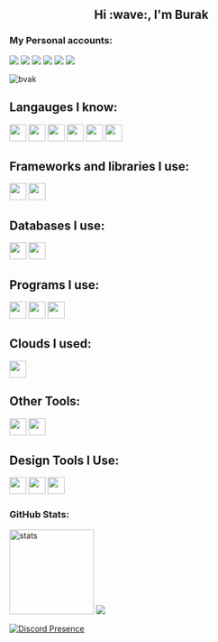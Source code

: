 <h2 align="center">Hi :wave:, I'm Burak</h2>
<h3>My Personal accounts:</h3>
<p align="left">
<a href="https://discord.com/users/470548458072440842" target"blank_"><img src="https://img.shields.io/badge/discord%20-7289DA.svg?&style=for-the-badge&logo=discord&logoColor=white"></a>
<a href="https://instagram.com/3.10.00s" target"blank_"><img src="https://img.shields.io/badge/INSTAGRAM%20-DC3175.svg?&style=for-the-badge&logo=instagram&logoColor=white"></a>
<a href="https://open.spotify.com/user/9tmyd4phnj1ca04ojccpnndu4" target"blank_"><img src="https://img.shields.io/badge/Spotify-1ED760?&style=for-the-badge&logo=spotify&logoColor=white"></a>
<a href="https://medium.com/@burakyabgu" target"blank_"><img src="https://img.shields.io/badge/medium-%2312100E.svg?&style=for-the-badge&logo=medium&logoColor=white"></a>
<a href="https://twitter.com/burakyabguu" target"blank_"><img src="https://img.shields.io/badge/twitter-%231DA1F2.svg?&style=for-the-badge&logo=twitter&logoColor=white"></a>
<a href = "mailto:burakyabgu@gmail.com"> <img src ="https://img.shields.io/badge/Gmail-D14836?style=for-the-badge&logo=gmail&logoColor=white"></a>

  
</p>
  
<img src="https://komarev.com/ghpvc/?username=31000s&label=Ziyaretçi%20Sayısı&color=37F613" alt="bvak" />

## Langauges I know:

<code><img height="30" src="https://img.shields.io/badge/CSHARP-blue.svg?&style=for-the-badge&logo=csharp&logoColor=white"></code>
<code><img height="30" src="https://camo.githubusercontent.com/920069a9a2b2ad9d3ceeeff2ead017cf7cf3090e643ecff9377f2dacaa8350bb/68747470733a2f2f696d672e736869656c64732e696f2f62616467652f507974686f6e2d3039324532303f7374796c653d666f722d7468652d6261646765266c6f676f3d707974686f6e266c6f676f436f6c6f723d677265656e"></code>
<code><img height="30" src="https://camo.githubusercontent.com/e988dbddd23f51aed1cafbc52871a54b98a997c8d9750623a7f2c1b7d359bcf4/68747470733a2f2f616b6966393734382e6d652f6261646765732f68746d6c352e737667"></code>
<code><img height="30" src="https://camo.githubusercontent.com/8b392ec84f9229dfc01109f07f3f50e5226423eef27cb4ca599df4737f9a072b/68747470733a2f2f616b6966393734382e6d652f6261646765732f637373332e737667"></code>
<code><img height="30" src="https://img.shields.io/badge/javascript%20-F7DF1E.svg?&style=for-the-badge&logo=javascript&logoColor=black"></code>
<code><img height="30" src="https://camo.githubusercontent.com/bafa2e5e59b4b608031674d733fd0d1bf940c579785b463d113abde6f6e4f3e0/68747470733a2f2f616b6966393734382e6d652f6261646765732f6a736f6e2e737667"></code>

## Frameworks and libraries I use:
<code><img height="30" src="https://camo.githubusercontent.com/dfc69d704694f22168bea3d84584663777fa5301dcad5bbcb5459b336da8d554/68747470733a2f2f696d672e736869656c64732e696f2f62616467652f4e6f64652e6a732d3433383533443f7374796c653d666f722d7468652d6261646765266c6f676f3d6e6f64652e6a73266c6f676f436f6c6f723d7768697465"></code>
<code><img height="30" src="https://img.shields.io/badge/Bootstrap%20-7D11F8.svg?&style=for-the-badge&logo=bootstrap&logoColor=white"></code>

## Databases I use:
<code><img height="30" src="https://img.shields.io/badge/mysql%20%20-black.svg?&style=for-the-badge&logo=mysql&logoColor=white"></code>
<code><img height="30" src="https://camo.githubusercontent.com/c839570bc71901106b11b8411d9277a6a8356a9431e4a16d6c26db82caab7d62/68747470733a2f2f696d672e736869656c64732e696f2f62616467652f4d6f6e676f44422d2532333465613934622e7376673f7374796c653d666f722d7468652d6261646765266c6f676f3d6d6f6e676f6462266c6f676f436f6c6f723d7768697465"></code>

## Programs I use:
<code><img height="30" src="https://camo.githubusercontent.com/4fd0df1ee5fa900971e661d2a3cc69588aa1052ff4848a4041fd8db6507a936a/68747470733a2f2f616b6966393734382e6d652f6261646765732f7673632e737667"></code>
<code><img height="30" src="https://img.shields.io/badge/visual%20studio%20%20-purple.svg?&style=for-the-badge&logo=visual-studio&logoColor=white"></code>
<code><img height="30" src="https://img.shields.io/badge/eclipse%20%20-2F2057.svg?&style=for-the-badge&logo=eclipse&logoColor=white"></code>


## Clouds I used:
<code><img height="30" src="https://img.shields.io/badge/glitch%20-684FFF.svg?&style=for-the-badge&logo=glitch&logoColor=white"></code>

## Other Tools:
<code><img height="30" src="https://img.shields.io/badge/NPM-%23000000.svg?style=for-the-badge&logo=npm&logoColor=white"></code>
<code><img height="30" src="https://img.shields.io/badge/git%20-black.svg?&style=for-the-badge&logo=git&logoColor=orange"></code>

## Design Tools I Use:
 <code><a href="https://www.adobe.com/tr/products/photoshop.html"><img height="30" src="https://upload.wikimedia.org/wikipedia/commons/thumb/a/af/Adobe_Photoshop_CC_icon.svg/1200px-Adobe_Photoshop_CC_icon.svg.png"></a></code>
<code><a href="https://www.adobe.com/tr/products/photoshop.html"><img height="30" src="https://upload.wikimedia.org/wikipedia/commons/thumb/4/48/Adobe_InDesign_CC_icon.svg/800px-Adobe_InDesign_CC_icon.svg.png"></a></code>
<code><a href="https://www.adobe.com/tr/products/illustrator.html"><img height="30" src="https://upload.wikimedia.org/wikipedia/commons/thumb/f/fb/Adobe_Illustrator_CC_icon.svg/1200px-Adobe_Illustrator_CC_icon.svg.png"></a></code>

<h3 align="left">GitHub Stats:</h3>
<p align="left"><img src="https://github-readme-stats.vercel.app/api?username=31000s&count_private=true&show_icons=true&theme=dark&hide_border=true" width="%100" height="150px" alt="stats" />
 <img src="https://github-readme-stats.vercel.app/api/top-langs/?username=31000s&layout=compact&theme=dark&hide_border=true" />

[![Discord Presence](https://lanyard-profile-readme.vercel.app/api/470548458072440842)](https://discord.com/users/470548458072440842)
